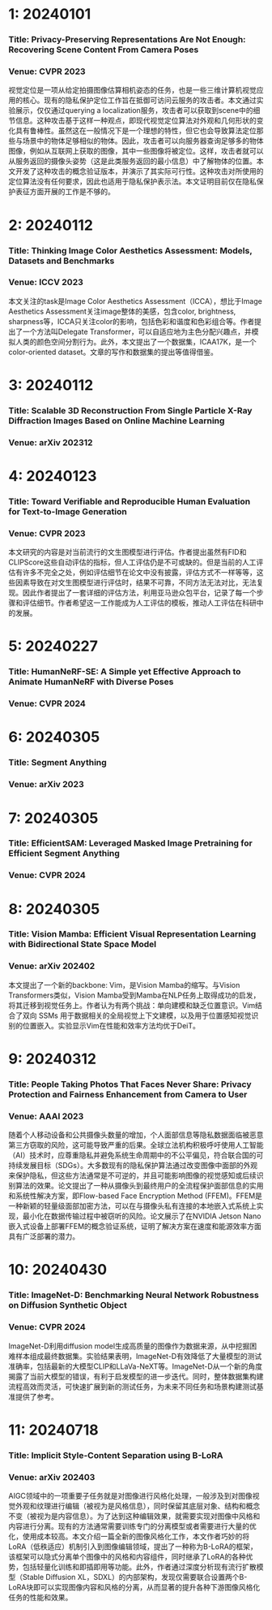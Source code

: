 # 1: 20240101
### Title: Privacy-Preserving Representations Are Not Enough: Recovering Scene Content From Camera Poses
### Venue: CVPR 2023
视觉定位是一项从给定拍摄图像估算相机姿态的任务，也是一些三维计算机视觉应用的核心。现有的隐私保护定位工作旨在抵御可访问云服务的攻击者。本文通过实验展示，仅仅通过querying a localization服务，攻击者可以获取到scene中的细节信息。这种攻击基于这样一种观点，即现代视觉定位算法对外观和几何形状的变化具有鲁棒性。虽然这在一般情况下是一个理想的特性，但它也会导致算法定位那些与场景中的物体足够相似的物体。因此，攻击者可以向服务器查询足够多的物体图像，例如从互联网上获取的图像，其中一些图像将被定位。这样，攻击者就可以从服务返回的摄像头姿势（这是此类服务返回的最小信息）中了解物体的位置。本文开发了这种攻击的概念验证版本，并演示了其实际可行性。这种攻击对所使用的定位算法没有任何要求，因此也适用于隐私保护表示法。本文证明目前仅在隐私保护表征方面开展的工作是不够的。
# 2: 20240112
### Title: Thinking Image Color Aesthetics Assessment: Models, Datasets and Benchmarks
### Venue: ICCV 2023
本文关注的task是Image Color Aesthetics Assessment（ICCA），想比于Image Aesthetics Assessment关注image整体的美感，包含color, brightness, sharpness等，ICCA只关注color的影响，包括色彩和谐度和色彩组合等。作者提出了一个方法叫Delegate Transformer，可以自适应地为主色分配兴趣点，并模拟人类的颜色空间分割行为。此外，本文提出了一个数据集，ICAA17K，是一个color-oriented dataset。文章的写作和数据集的提出等值得借鉴。
# 3: 20240112
### Title: Scalable 3D Reconstruction From Single Particle X-Ray Diffraction Images Based on Online Machine Learning
### Venue: arXiv 202312



# 4: 20240123
### Title: Toward Verifiable and Reproducible Human Evaluation for Text-to-Image Generation
### Venue: CVPR 2023
本文研究的内容是对当前流行的文生图模型进行评估。作者提出虽然有FID和CLIPScore这些自动评估的指标，但人工评估仍是不可或缺的。但是当前的人工评估有许多不完全之处，例如评估细节在论文中没有披露，评估方式不一样等等，这些因素导致在对文生图模型进行评估时，结果不可靠，不同方法无法对比，无法复现。因此作者提出了一套详细的评估方法，利用亚马逊众包平台，记录了每一个步骤和评估细节。作者希望这一工作能成为人工评估的模板，推动人工评估在科研中的发展。

# 5: 20240227
### Title: HumanNeRF-SE: A Simple yet Effective Approach to Animate HumanNeRF with Diverse Poses
### Venue: CVPR 2024

# 6: 20240305
### Title: Segment Anything
### Venue: arXiv 2023

# 7: 20240305
### Title: EfficientSAM: Leveraged Masked Image Pretraining for Efficient Segment Anything
### Venue: CVPR 2024

# 8: 20240305
### Title: Vision Mamba: Efficient Visual Representation Learning with Bidirectional State Space Model
### Venue: arXiv 202402
本文提出了一个新的backbone: Vim，是Vision Mamba的缩写。与Vision Transformers类似，Vision Mamba受到Mamba在NLP任务上取得成功的启发，将其迁移到视觉任务上。作者认为有两个挑战：单向建模和缺乏位置意识。Vim结合了双向 SSMs 用于数据相关的全局视觉上下文建模，以及用于位置感知视觉识别的位置嵌入。实验显示Vim在性能和效率方法均优于DeiT。
# 9: 20240312
### Title: People Taking Photos That Faces Never Share: Privacy Protection and Fairness Enhancement from Camera to User
### Venue: AAAI 2023
随着个人移动设备和公共摄像头数量的增加，个人面部信息等隐私数据面临被恶意第三方窃取的风险，这可能导致严重的后果。全球立法机构积极呼吁使用人工智能（AI）技术时，应尊重隐私并避免系统生命周期中的不公平偏见，符合联合国的可持续发展目标（SDGs）。大多数现有的隐私保护算法通过改变图像中面部的外观来保护隐私，但这些方法通常是不可逆的，并且可能影响图像的视觉感知或后续识别算法的效果。论文提出了一种从摄像头到最终用户的全流程保护面部信息的实用和系统性解决方案，即Flow-based Face Encryption Method (FFEM)。FFEM是一种新颖的轻量级面部加密方法，可以在与摄像头私有连接的本地嵌入式系统上实现，最小化在数据传输过程中被窃听的风险。论文展示了在NVIDIA Jetson Nano嵌入式设备上部署FFEM的概念验证系统，证明了解决方案在速度和能源效率方面具有广泛部署的潜力。

# 10: 20240430
### Title: ImageNet-D: Benchmarking Neural Network Robustness on Diffusion Synthetic Object
### Venue: CVPR 2024
ImageNet-D利用diffusion model生成高质量的图像作为数据来源，从中挖掘困难样本组成最终数据集。实验结果表明，ImageNet-D有效降低了大量模型的测试准确率，包括最新的大模型CLIP和LLaVa-NeXT等。ImageNet-D从一个新的角度揭露了当前大模型的错误，有利于启发模型的进一步迭代。同时，整体数据集构建流程高效而灵活，可快速扩展到新的测试任务，为未来不同任务和场景构建测试基准提供了参考。

# 11: 20240718
### Title: Implicit Style-Content Separation using B-LoRA
### Venue: arXiv 202403
AIGC领域中的一项重要子任务就是对图像进行风格化处理，一般涉及到对图像视觉外观和纹理进行编辑（被视为是风格信息），同时保留其底层对象、结构和概念不变（被视为是内容信息）。为了达到这种编辑效果，就需要实现对图像中风格和内容进行分离。现有的方法通常需要训练专门的分离模型或者需要进行大量的优化，使用成本较高。本文介绍一篇全新的图像风格化工作，本文作者巧妙的将LoRA（低秩适应）机制引入到图像编辑领域，提出了一种称为B-LoRA的框架，该框架可以隐式分离单个图像中的风格和内容组件，同时继承了LoRA的各种优势，包括轻量化训练和即插即用等功能。此外，作者通过深度分析现有流行扩散模型（Stable Diffusion XL，SDXL）的内部架构，发现仅需要联合设置两个B-LoRA块即可以实现图像内容和风格的分离，从而显著的提升各种下游图像风格化任务的性能和效果。
